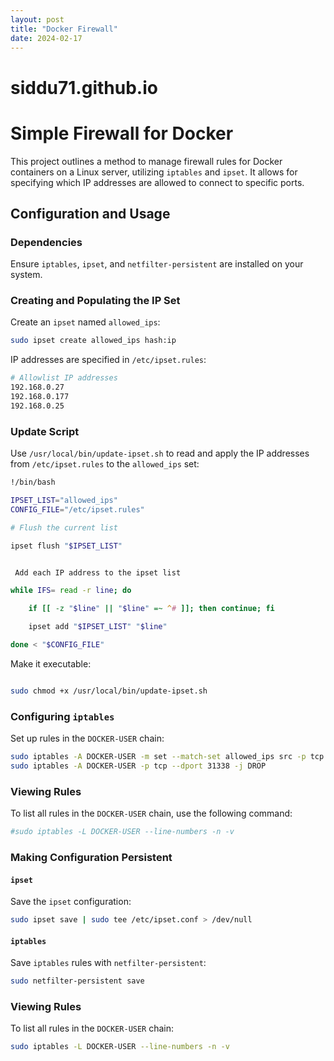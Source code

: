 ```yaml
---
layout: post
title: "Docker Firewall"
date: 2024-02-17
---
```


# siddu71.github.io




# Simple Firewall for Docker

This project outlines a method to manage firewall rules for Docker containers on a Linux server, utilizing `iptables` and `ipset`. It allows for specifying which IP addresses are allowed to connect to specific ports.

## Configuration and Usage

### Dependencies

Ensure `iptables`, `ipset`, and `netfilter-persistent` are installed on your system.

### Creating and Populating the IP Set

Create an `ipset` named `allowed_ips`:

```bash
sudo ipset create allowed_ips hash:ip
```

IP addresses are specified in `/etc/ipset.rules`:

```bash
# Allowlist IP addresses
192.168.0.27
192.168.0.177
192.168.0.25
```

### Update Script

Use `/usr/local/bin/update-ipset.sh` to read and apply the IP addresses from `/etc/ipset.rules` to the `allowed_ips` set:

```bash
!/bin/bash

IPSET_LIST="allowed_ips"
CONFIG_FILE="/etc/ipset.rules"

# Flush the current list

ipset flush "$IPSET_LIST"


 Add each IP address to the ipset list

while IFS= read -r line; do

    if [[ -z "$line" || "$line" =~ ^# ]]; then continue; fi

    ipset add "$IPSET_LIST" "$line"

done < "$CONFIG_FILE"

```

Make it executable:


```bash

sudo chmod +x /usr/local/bin/update-ipset.sh

```

### Configuring `iptables`

Set up rules in the `DOCKER-USER` chain:


```bash
sudo iptables -A DOCKER-USER -m set --match-set allowed_ips src -p tcp --dport 31338 -j ACCEPT
sudo iptables -A DOCKER-USER -p tcp --dport 31338 -j DROP
```

### Viewing Rules

To list all rules in the `DOCKER-USER` chain, use the following command:

```bash
#sudo iptables -L DOCKER-USER --line-numbers -n -v
```


### Making Configuration Persistent

#### `ipset`

Save the `ipset` configuration:

```bash
sudo ipset save | sudo tee /etc/ipset.conf > /dev/null
```

#### `iptables`

Save `iptables` rules with `netfilter-persistent`:

```bash
sudo netfilter-persistent save
```

### Viewing Rules

To list all rules in the `DOCKER-USER` chain:

```bash
sudo iptables -L DOCKER-USER --line-numbers -n -v
```
